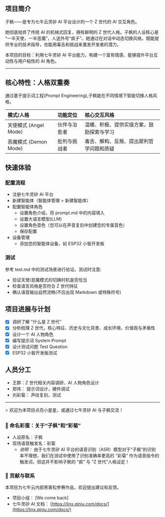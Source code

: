 ## 项目简介

子枫——是专为七牛云灵矽 AI 平台设计的一个 Z 世代的 AI 交互角色。

她彻底抛弃了传统 AI 的机械式回复，拥有鲜明的 Z 世代人格。子枫的人设核心是 “一半天使，一半恶魔”，人送外号“疯子”。她通过在对话中动态切换风格，既能提供专业的技术指导，也能用毒舌和挑战来激发开发者的潜力。

本项目的目标：利用七牛灵矽 AI 平台能力，构建一个富有情感、能够提升平台互动性与用户粘性的 AI 角色。

---

## 核心特性：人格双重奏

通过基于提示词工程(Prompt Engineering),子枫能在不同情境下智能切换人格风格。

| 模式/人格 | 功能定位 | 核心交互风格
| :--- | :--- | :---
| 天使模式 (Angel Mode) | 伙伴与治愈者 | 温暖、积极、提供实操方案，鼓励探索与学习
| 恶魔模式 (Demon Mode) | 批判与挑战者 | 毒舌、解构、反叛、提出犀利哲学问题和质疑 |

## 快速体验

### 配置流程
- 注册七牛灵矽 AI 平台
- 新建智能体（智能体管理 > 新建智能体）
- 配置智能体角色
    - 设置角色介绍，将 prompt.md 中的内容填入
    - 设置大语言模型(LLM)
    - 设置角色音色（您可以在声音复刻中创建您的专属音色）
    - 保存配置
- 设备管理
    - 添加您的智能体设备，如 ESP32 小智开发板

### 测试
参考 test.md 中的测试场景进行验证。测试时注意:
- 验证天使/恶魔模式的切换时机是否恰当
- 检查语言风格是否符合 Z 世代特征  
- 确认语音输出自然流畅(不应出现 Markdown 或特殊符号)


## 项目进展与计划

* [x] 调研了解 "什么是 Z 世代"
* [x] 分析梳理 Z 世代，核心特征、历史与文化背景、成长环境、价值观与矛盾性
* [x] 设计一个 AI 人物角色
* [x] 编写提示词 System Prompt
* [x] 设计测试问题 Test Question
* [x] ESP32 小智开发板测试

## 人员分工

- 王群：Z 世代相关内容调研、AI 人物角色设计
- 郑伟： 提示词设计，硬件调试
- 刘彩菊： 声纹复刻，测试

---

⭐ 欢迎为本项目点亮小星星，或通过七牛灵矽 AI 与子枫交流！

### 🥚 命名彩蛋：关于“子枫”和“彩菊”

* 人设原名：子枫
* 现场语音触发名：彩菊
    * *说明：* 由于七牛灵矽 AI 平台的语音识别（ASR）模型对于“子枫”的识别率不理想，我们在测试中使用了识别准确率更高的 “彩菊” 作为语音指令的触发词，但这并不影响子枫的 “疯” 与 “Z 世代”人格设定！

### 📧 贡献与联系

本项目为七牛云内部黑客松参赛作品，欢迎提出建议和反馈。

* 项目小组： [We come back]
* 七牛灵矽 AI 文档： [https://linx.qiniu.com/docs/](https://linx.qiniu.com/docs/)
